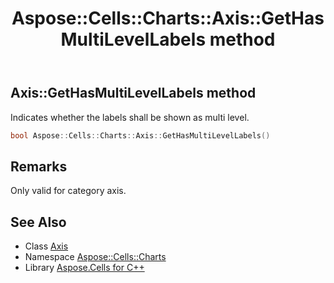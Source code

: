 ﻿---
title: Aspose::Cells::Charts::Axis::GetHasMultiLevelLabels method
linktitle: GetHasMultiLevelLabels
second_title: Aspose.Cells for C++ API Reference
description: 'Aspose::Cells::Charts::Axis::GetHasMultiLevelLabels method. Indicates whether the labels shall be shown as multi level in C++.'
type: docs
weight: 6500
url: /cpp/aspose.cells.charts/axis/gethasmultilevellabels/
---
## Axis::GetHasMultiLevelLabels method


Indicates whether the labels shall be shown as multi level.

```cpp
bool Aspose::Cells::Charts::Axis::GetHasMultiLevelLabels()
```

## Remarks


Only valid for category axis. 
## See Also

* Class [Axis](../)
* Namespace [Aspose::Cells::Charts](../../)
* Library [Aspose.Cells for C++](../../../)
